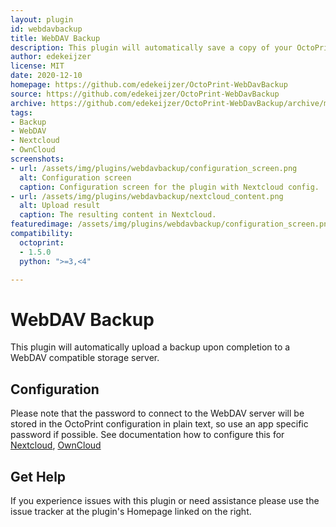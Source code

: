 ```yaml
---
layout: plugin
id: webdavbackup
title: WebDAV Backup
description: This plugin will automatically save a copy of your OctoPrint backup to a WebDAV server upon completion.
author: edekeijzer
license: MIT
date: 2020-12-10
homepage: https://github.com/edekeijzer/OctoPrint-WebDavBackup
source: https://github.com/edekeijzer/OctoPrint-WebDavBackup
archive: https://github.com/edekeijzer/OctoPrint-WebDavBackup/archive/master.zip
tags:
- Backup
- WebDAV
- Nextcloud
- OwnCloud
screenshots:
- url: /assets/img/plugins/webdavbackup/configuration_screen.png
  alt: Configuration screen
  caption: Configuration screen for the plugin with Nextcloud config.
- url: /assets/img/plugins/webdavbackup/nextcloud_content.png
  alt: Upload result
  caption: The resulting content in Nextcloud.
featuredimage: /assets/img/plugins/webdavbackup/configuration_screen.png
compatibility:
  octoprint:
  - 1.5.0
  python: ">=3,<4"

---
```


# WebDAV Backup

This plugin will automatically upload a backup upon completion to a WebDAV compatible storage server.

## Configuration

Please note that the password to connect to the WebDAV server will be stored in the OctoPrint configuration in plain text, so use an app specific password if possible. See documentation how to configure this for [Nextcloud](https://docs.nextcloud.com/server/latest/user_manual/en/session_management.html#device-specific-passwords-and-password-changes), [OwnCloud](https://doc.owncloud.com/server/user_manual/session_management.html#app-passwords)

## Get Help

If you experience issues with this plugin or need assistance please use the issue tracker at the plugin's Homepage linked on the right.